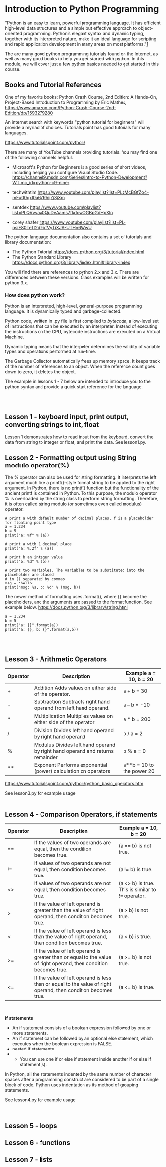 # Introduction to Python Programming

"Python is an easy to learn, powerful programming language. It has efficient high-level data structures and a simple but effective approach to object-oriented programming. Python’s elegant syntax and dynamic typing, together with its interpreted nature, make it an ideal language for scripting and rapid application development in many areas on most platforms."[1](https://docs.python.org/3/tutorial/index.html)


The are many good python programming tutorials found on the Internet, as well as many good books to help you get started with python. In this module, we will cover just a few python basics needed to get started in this course.


## Books and Tutorial References

One of my favorite books: Python Crash Course, 2nd Edition: A Hands-On, Project-Based Introduction to Programming by Eric Mathes,  https://www.amazon.com/Python-Crash-Course-2nd-Edition/dp/1593279280



An internet search with keywords "python tutorial for beginners" will provide a myriad of choices. Tutorials point has good tutorials for many languages.

https://www.tutorialspoint.com/python/


There are many of YouTube channels providing tutorials. You may find one of the following channels helpful.

- Microsoft's Python for Beginners is a good series of short videos, including helping you configure Visual Studio Code. https://channel9.msdn.com/Series/Intro-to-Python-Development?WT.mc_id=python-c9-niner 

- techwithtim https://www.youtube.com/playlist?list=PLzMcBGfZo4-mFu00qxl0a67RhjjZj3jXm
- sentdex https://www.youtube.com/playlist?list=PLQVvvaa0QuDeAams7fkdcwOGBpGdHpXln
- corey shafer https://www.youtube.com/playlist?list=PL-osiE80TeTt2d9bfVyTiXJA-UTHn6WwU


The python language documentation also contains a set of tutorials and library documentation:

- The Python Tutorial https://docs.python.org/3/tutorial/index.html 
- The Python Standard Library  https://docs.python.org/3/library/index.html#library-index 



You will find there are references to python 2.x and 3.x. There are differences between these versions. Class examples will be written for python 3.x.




### How does python work?

Python is an interpreted, high-level, general-purpose programming language. It is dynamically typed and garbage-collected.

Python code, written in .py file is first compiled to *bytecode*, a low-level set of instructions that can be executed by an interpreter. Instead of executing the instructions on the CPU, bytecode instructions are executed on a Virtual Machine.

Dynamic typing means that the interpeter determines the validity of variable types and operations performed at run-time.

The Garbage Collector automatically frees up memory space. It keeps track of the number of references to an object. When the reference count goes down to zero, it deletes the object.


The example in lessons 1 - 7 below are intended to introduce you to the python syntax and provide a quick start reference for the language.

<br><br>

## Lesson 1 - keyboard input, print output, converting strings to int, float

Lesson 1 demonstrates how to read input from the keyboard, convert the data from string to integer or float, and print the data. See lesson1.py.



## Lesson 2 - Formatting output using String modulo operator(%) 

The % operator can also be used for string formatting. It interprets the left argument much like a printf()-style format string to be applied to the right argument. In Python, there is no printf() function but the functionality of the ancient printf is contained in Python. To this purpose, the modulo operator % is overloaded by the string class to perform string formatting. Therefore, it is often called string modulo (or sometimes even called modulus) operator.

```
# print a with default number of decimal places, f is a placeholder for floating point type
a = 1.234
b = 5
print("a: %f" % (a))

# print a with 1 decimal place
print("a: %.2f" % (a))

# print b an integer value
print("b: %d" % (b))

# print two variables. The variables to be substituted into the placeholder are placed
# in () separated by commas
msg = 'hello'
print("msg: %s, b: %d" % (msg, b))
```

The newer method of formatting uses .format(), where {} become the placeholders, and the arguments are passed to the format function. See example below. https://docs.python.org/3/library/string.html


```
a = 1.234
b = 5
print("a: {}".format(a))
print("a: {}, b: {}".format(a,b))
```
<br><br>

## Lesson 3 - Arithmetic Operators

| Operator | Description | Example a = 10, b = 20 |
| --- | --- | --- |
| + | Addition 	Adds values on either side of the operator. | a + b = 30 |
| - |Subtraction 	Subtracts right hand operand from left hand operand. | a – b = -10 |
| * | Multiplication 	Multiplies values on either side of the operator | a * b = 200 |
| / | Division 	Divides left hand operand by right hand operand | b / a = 2 |
| % | Modulus 	Divides left hand operand by right hand operand and returns remainder | b % a = 0 |
| ** | Exponent 	Performs exponential (power) calculation on operators | a**b = 10 to the power 20 |


https://www.tutorialspoint.com/python/python_basic_operators.htm

See lesson3.py for example usage
<br><br>

## Lesson 4 - Comparison Operators, if statements

| Operator | Description | Example a = 10, b = 20 |
| --- | --- | --- |
| == | If the values of two operands are equal, then the condition becomes true. | (a == b) is not true. |
| != | If values of two operands are not equal, then condition becomes true. | (a != b) is true. |
| <> | If values of two operands are not equal, then condition becomes true. | (a <> b) is true. This is similar to != operator. |
| >  | If the value of left operand is greater than the value of right operand, then condition becomes true. | (a > b) is not true. |
| <  | If the value of left operand is less than the value of right operand, then condition becomes true. | (a < b) is true. |
| >= | If the value of left operand is greater than or equal to the value of right operand, then condition becomes true. | (a >= b) is not true. |
| <= | If the value of left operand is less than or equal to the value of right operand, then condition becomes true. | (a <= b) is true. |

<br>

**if statements**
- An if statement consists of a boolean expression followed by one or more statements.
- An if statement can be followed by an optional else statement, which executes when the boolean expression is FALSE.
- nested if statements
- - You can use one if or else if statement inside another if or else if statement(s).

In Python, all the statements indented by the same number of character spaces after a programming construct are considered to be part of a single block of code. Python uses indentation as its method of grouping statements.

See lesson4.py for example usage <br>
<br><br>


## Lesson 5 - loops

## Lesson 6 - functions

## Lesson 7 - lists